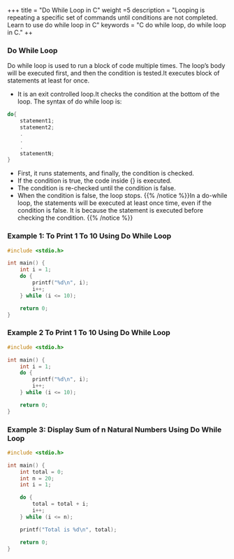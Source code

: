 +++ title = "Do While Loop in C" weight =5  description = "Looping is repeating a specific set of commands until conditions are not completed. Learn to use do while loop in C" keywords = "C do while loop, do while loop in C." ++

### Do While Loop
Do while loop is used to run a block of code multiple times. The loop’s body will be executed first, and then the condition is tested.It executes block of statements at least for once.
- It is an exit controlled loop.It checks the condition at the bottom of the loop.
The syntax of do while loop is:
```c
do{
    statement1;
    statement2;
    .
    .
    .
    statementN;
}
```
- First, it runs statements, and finally, the condition is checked.
- If the condition is true, the code inside {} is executed.
- The condition is re-checked until the condition is false.
- When the condition is false, the loop stops.
{{% /notice %}}In a do-while loop, the statements will be executed at least once time, even if the condition is false. It is because the statement is executed before checking the condition. {{% /notice %}}
### Example 1: To Print 1 To 10 Using Do While Loop
```c 
#include <stdio.h>

int main() {
    int i = 1;
    do {
        printf("%d\n", i);
        i++;
    } while (i <= 10);

    return 0;
}
```
### Example 2 To Print 1 To 10 Using Do While Loop
```c
#include <stdio.h>

int main() {
    int i = 1;
    do {
        printf("%d\n", i);
        i++;
    } while (i <= 10);

    return 0;
}
```
### Example 3: Display Sum of n Natural Numbers Using Do While Loop
```c
#include <stdio.h>

int main() {
    int total = 0;
    int n = 20; 
    int i = 1;

    do {
        total = total + i;
        i++;
    } while (i <= n);

    printf("Total is %d\n", total);

    return 0;
}
```


